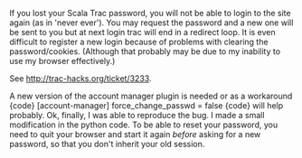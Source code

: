 If you lost your Scala Trac password, you will not be able to login to the site again (as in 'never ever'). You may request the password and a new one will be sent to you but at next login trac will end in a redirect loop. It is even difficult to register a new login because of problems with clearing the password/cookies. (Although that probably may be due to my inability to use my browser effectively.)

See http://trac-hacks.org/ticket/3233. 

A new version of the account manager plugin is needed or as a workaround 
{code}
[account-manager] force_change_passwd = false 
{code}
will help probably.
Ok, finally, I was able to reproduce the bug. I made a small modification in the python code.
To be able to reset your password, you need to quit your browser and start it again *before* asking for a new password, so that you don't inherit your old session.
